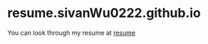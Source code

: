# resume.sivanWu0222.github.io
You can look through my resume at <a href="http://resume.sivan.tech">resume</a>
